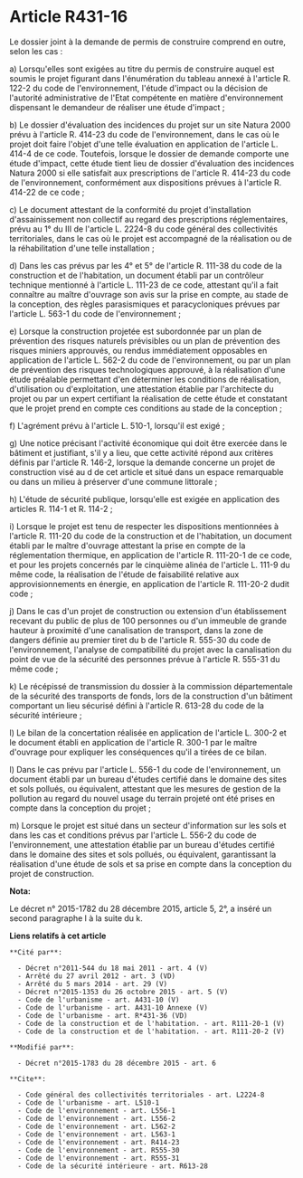 # Article R431-16

Le dossier joint à la demande de permis de construire comprend en outre, selon les cas : 

a) Lorsqu'elles sont exigées au titre du permis de construire auquel est soumis le projet figurant dans l'énumération du
tableau annexé à l'article R. 122-2 du code de l'environnement, l'étude d'impact ou la décision de l'autorité administrative
de l'Etat compétente en matière d'environnement dispensant le demandeur de réaliser une étude d'impact ;

b) Le dossier d'évaluation des incidences du projet sur un site Natura 2000 prévu à l'article R. 414-23 du code de
l'environnement, dans le cas où le projet doit faire l'objet d'une telle évaluation en application de l'article L. 414-4 de
ce code. Toutefois, lorsque le dossier de demande comporte une étude d'impact, cette étude tient lieu de dossier d'évaluation
des incidences Natura 2000 si elle satisfait aux prescriptions de l'article R. 414-23 du code de l'environnement,
conformément aux dispositions prévues à l'article R. 414-22 de ce code ; 

c) Le document attestant de la conformité du projet d'installation d'assainissement non collectif au regard des prescriptions
réglementaires, prévu au 1° du III de l'article L. 2224-8 du code général des collectivités territoriales, dans le cas où le
projet est accompagné de la réalisation ou de la réhabilitation d'une telle installation ; 

d) Dans les cas prévus par les 4° et 5° de l'article R. 111-38 du code de la construction et de l'habitation, un document
établi par un contrôleur technique mentionné à l'article L. 111-23 de ce code, attestant qu'il a fait connaître au maître
d'ouvrage son avis sur la prise en compte, au stade de la conception, des règles parasismiques et paracycloniques prévues par
l'article L. 563-1 du code de l'environnement ; 

e) Lorsque la construction projetée est subordonnée par un plan de prévention des risques naturels prévisibles ou un plan de
prévention des risques miniers approuvés, ou rendus immédiatement opposables en application de l'article L. 562-2 du code de
l'environnement, ou par un plan de prévention des risques technologiques approuvé, à la réalisation d'une étude préalable
permettant d'en déterminer les conditions de réalisation, d'utilisation ou d'exploitation, une attestation établie par
l'architecte du projet ou par un expert certifiant la réalisation de cette étude et constatant que le projet prend en compte
ces conditions au stade de la conception ; 

f) L'agrément prévu à l'article L. 510-1, lorsqu'il est exigé ; 

g) Une notice précisant l'activité économique qui doit être exercée dans le bâtiment et justifiant, s'il y a lieu, que cette
activité répond aux critères définis par l'article R. 146-2, lorsque la demande concerne un projet de construction visé au d
de cet article et situé dans un espace remarquable ou dans un milieu à préserver d'une commune littorale ; 

h) L'étude de sécurité publique, lorsqu'elle est exigée en application des articles R. 114-1 et R. 114-2 ; 

i) Lorsque le projet est tenu de respecter les dispositions mentionnées à l'article R. 111-20 du code de la construction et
de l'habitation, un document établi par le maître d'ouvrage attestant la prise en compte de la réglementation thermique, en
application de l'article R. 111-20-1 de ce code, et pour les projets concernés par le cinquième alinéa de l'article L. 111-9
du même code, la réalisation de l'étude de faisabilité relative aux approvisionnements en énergie, en application de
l'article R. 111-20-2 dudit code ; 

j) Dans le cas d'un projet de construction ou extension d'un établissement recevant du public de plus de 100 personnes ou
d'un immeuble de grande hauteur à proximité d'une canalisation de transport, dans la zone de dangers définie au premier tiret
du b de l'article R. 555-30 du code de l'environnement, l'analyse de compatibilité du projet avec la canalisation du point de
vue de la sécurité des personnes prévue à l'article R. 555-31 du même code ; 

k) Le récépissé de transmission du dossier à la commission départementale de la sécurité des transports de fonds, lors de la
construction d'un bâtiment comportant un lieu sécurisé défini à l'article R. 613-28 du code de la sécurité intérieure ; 

l) Le bilan de la concertation réalisée en application de l'article L. 300-2 et le document établi en application de
l'article R. 300-1 par le maître d'ouvrage pour expliquer les conséquences qu'il a tirées de ce bilan. 

l) Dans le cas prévu par l'article L. 556-1 du code de l'environnement, un document établi par un bureau d'études certifié
dans le domaine des sites et sols pollués, ou équivalent, attestant que les mesures de gestion de la pollution au regard du
nouvel usage du terrain projeté ont été prises en compte dans la conception du projet ; 

m) Lorsque le projet est situé dans un secteur d'information sur les sols et dans les cas et conditions prévus par l'article
L. 556-2 du code de l'environnement, une attestation établie par un bureau d'études certifié dans le domaine des sites et
sols pollués, ou équivalent, garantissant la réalisation d'une étude de sols et sa prise en compte dans la conception du
projet de construction.

**Nota:**

Le décret n° 2015-1782 du 28 décembre 2015, article 5, 2°, a inséré un second paragraphe l à la suite du k.

**Liens relatifs à cet article**

	**Cité par**:

	  - Décret n°2011-544 du 18 mai 2011 - art. 4 (V)
	  - Arrêté du 27 avril 2012 - art. 3 (VD)
	  - Arrêté du 5 mars 2014 - art. 29 (V)
	  - Décret n°2015-1353 du 26 octobre 2015 - art. 5 (V)
	  - Code de l'urbanisme - art. A431-10 (V)
	  - Code de l'urbanisme - art. A431-10 Annexe (V)
	  - Code de l'urbanisme - art. R*431-36 (VD)
	  - Code de la construction et de l'habitation. - art. R111-20-1 (V)
	  - Code de la construction et de l'habitation. - art. R111-20-2 (V)

	**Modifié par**:

	  - Décret n°2015-1783 du 28 décembre 2015 - art. 6

	**Cite**:

	  - Code général des collectivités territoriales - art. L2224-8
	  - Code de l'urbanisme - art. L510-1
	  - Code de l'environnement - art. L556-1
	  - Code de l'environnement - art. L556-2
	  - Code de l'environnement - art. L562-2
	  - Code de l'environnement - art. L563-1
	  - Code de l'environnement - art. R414-23
	  - Code de l'environnement - art. R555-30
	  - Code de l'environnement - art. R555-31
	  - Code de la sécurité intérieure - art. R613-28
